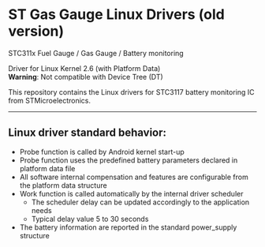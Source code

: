 # ST Gas Gauge Linux Drivers (old version)
STC311x Fuel Gauge / Gas Gauge / Battery monitoring

Driver for Linux Kernel 2.6 (with Platform Data) <br />
__Warning__: Not compatible with Device Tree (DT) <br />

This repository contains the Linux drivers for STC3117 battery monitoring IC from STMicroelectronics.


---------------------------------
Linux driver standard behavior:
---------------------------------

- Probe function is called by Android kernel start-up
- Probe function uses the predefined battery parameters declared in platform data file
- All software internal compensation and features are configurable from the platform data structure
- Work function is called automatically by the internal driver scheduler
	* The scheduler delay can be updated accordingly to the application needs
	* Typical delay value 5 to 30 seconds
- The battery information are reported in the standard power_supply structure

